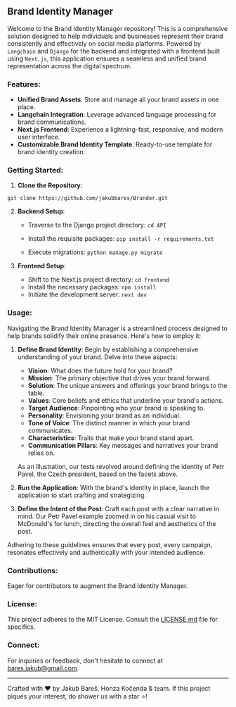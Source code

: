 ## Brand Identity Manager

Welcome to the Brand Identity Manager repository! This is a comprehensive solution designed to help individuals and businesses represent their brand consistently and effectively on social media platforms. Powered by `Langchain` and `Django` for the backend and integrated with a frontend built using `Next.js`, this application ensures a seamless and unified brand representation across the digital spectrum.

### Features:
- **Unified Brand Assets**: Store and manage all your brand assets in one place.
- **Langchain Integration**: Leverage advanced language processing for brand communications.
- **Next.js Frontend**: Experience a lightning-fast, responsive, and modern user interface.
- **Customizable Brand Identity Template**: Ready-to-use template for brand identity creation.

### Getting Started:

1. **Clone the Repository**:

```git clone https://github.com/jakubbares/Brander.git```

2. **Backend Setup**:
   - Traverse to the Django project directory:
```cd API```
   - Install the requisite packages:
```pip install -r requirements.txt```

   - Execute migrations:
```python manage.py migrate```

3. **Frontend Setup**:
   - Shift to the Next.js project directory:
```cd frontend```
   - Install the necessary packages:
```npm install```
   - Initiate the development server:
```next dev```

### Usage:

Navigating the Brand Identity Manager is a streamlined process designed to help brands solidify their online presence. Here's how to employ it:

1. **Define Brand Identity**:
   Begin by establishing a comprehensive understanding of your brand. Delve into these aspects:

   - **Vision**: What does the future hold for your brand? 
   - **Mission**: The primary objective that drives your brand forward. 
   - **Solution**: The unique answers and offerings your brand brings to the table. 
   - **Values**: Core beliefs and ethics that underline your brand's actions. 
   - **Target Audience**: Pinpointing who your brand is speaking to. 
   - **Personality**: Envisioning your brand as an individual. 
   - **Tone of Voice**: The distinct manner in which your brand communicates. 
   - **Characteristics**: Traits that make your brand stand apart. 
   - **Communication Pillars**: Key messages and narratives your brand relies on. 

   As an illustration, our tests revolved around defining the identity of Petr Pavel, the Czech president, based on the facets above.

2. **Run the Application**: 
   With the brand's identity in place, launch the application to start crafting and strategizing.

3. **Define the Intent of the Post**: 
   Craft each post with a clear narrative in mind. Our Petr Pavel example zoomed in on his casual visit to McDonald's for lunch, directing the overall feel and aesthetics of the post.

Adhering to these guidelines ensures that every post, every campaign, resonates effectively and authentically with your intended audience.

### Contributions:

Eager for contributors to augment the Brand Identity Manager. 

### License:

This project adheres to the MIT License. Consult the [LICENSE.md](./LICENSE.md) file for specifics.

### Connect:

For inquiries or feedback, don't hesitate to connect at [bares.jakub@gmail.com](mailto:bares.jakub@gmail.com).

---

Crafted with ❤️ by Jakub Bareš, Honza Kočenda & team. If this project piques your interest, do shower us with a star ⭐!
